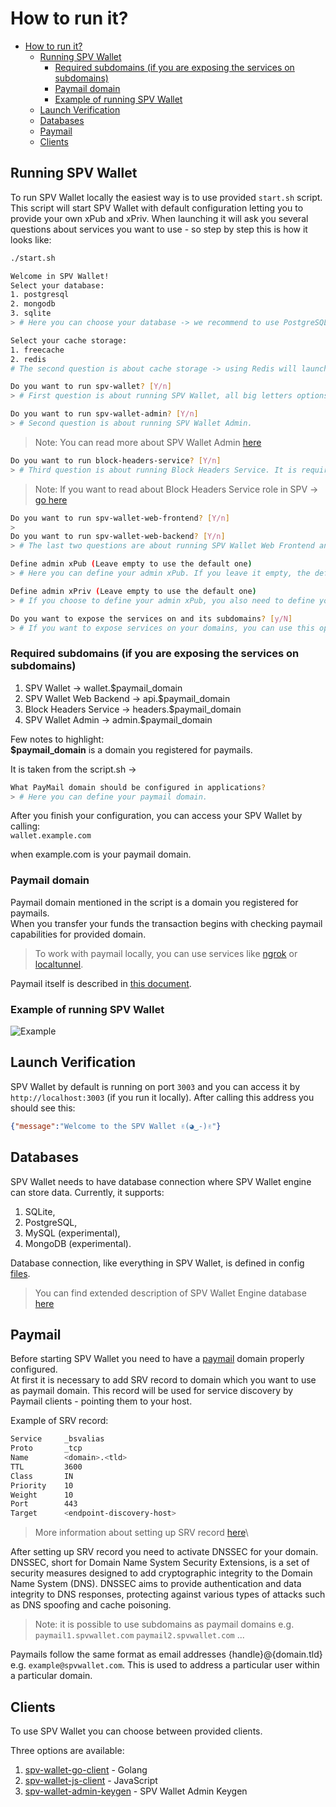 # How to run it?

<!-- Table of Contents -->
- [How to run it?](#how-to-run-it)
  - [Running SPV Wallet](#running-spv-wallet)
    - [Required subdomains (if you are exposing the services on subdomains)](#required-subdomains-if-you-are-exposing-the-services-on-subdomains)
    - [Paymail domain](#paymail-domain)
    - [Example of running SPV Wallet](#example-of-running-spv-wallet)
  - [Launch Verification](#launch-verification)
  - [Databases](#databases)
  - [Paymail](#paymail)
  - [Clients](#clients)

## Running SPV Wallet

To run SPV Wallet locally the easiest way is to use provided `start.sh` script.\
This script will start SPV Wallet with default configuration letting you to provide your own xPub and xPriv.
When launching it will ask you several questions about services you want to use - so step by step this is how it looks like:

```bash
./start.sh
```

```bash
Welcome in SPV Wallet!
Select your database:
1. postgresql
2. mongodb
3. sqlite
> # Here you can choose your database -> we recommend to use PostgreSQL or SQLite as they are the most stable
```

```bash
Select your cache storage:
1. freecache
2. redis
# The second question is about cache storage -> using Redis will launch Redis server in Docker container.
```
  
```bash
Do you want to run spv-wallet? [Y/n]
> # First question is about running SPV Wallet, all big letters options are default.
```

```bash
Do you want to run spv-wallet-admin? [Y/n]
> # Second question is about running SPV Wallet Admin.
```

> Note: You can read more about SPV Wallet Admin [here](../spv-wallet-admin/README.md)

```bash
Do you want to run block-headers-service? [Y/n]
> # Third question is about running Block Headers Service. It is required to run allow SPV and work with BEEF transactions.
```

> Note: If you want to read about Block Headers Service role in SPV -> [go here](../block-headers-service/README.md)

```bash
Do you want to run spv-wallet-web-frontend? [Y/n]
>
Do you want to run spv-wallet-web-backend? [Y/n]
> # The last two questions are about running SPV Wallet Web Frontend and Backend. It will run refferential web custodial wallet.
```

```bash
Define admin xPub (Leave empty to use the default one)
> # Here you can define your admin xPub. If you leave it empty, the default one will be used.
```

```bash
Define admin xPriv (Leave empty to use the default one)
> # If you choose to define your admin xPub, you also need to define your admin xPriv here. It must match the xPub. If it won't match, you won't be able to authenticate in SPV Wallet Web Backend.
```

```bash
Do you want to expose the services on and its subdomains? [y/N]
> # If you want to expose services on your domains, you can use this option.
```

### Required subdomains (if you are exposing the services on subdomains)

1. SPV Wallet -> wallet.$paymail_domain
2. SPV Wallet Web Backend -> api.$paymail_domain
3. Block Headers Service -> headers.$paymail_domain
4. SPV Wallet Admin -> admin.$paymail_domain

Few notes to highlight: \
**$paymail_domain** is a domain you registered for paymails.

It is taken from the script.sh ->

```bash
What PayMail domain should be configured in applications?
> # Here you can define your paymail domain.
```

After you finish your configuration, you can access your SPV Wallet by calling:\
`wallet.example.com`

when example.com is your paymail domain.

### Paymail domain

Paymail domain mentioned in the script is a domain you registered for paymails.\
When you transfer your funds the transaction begins with checking paymail capabilities for provided domain.

> To work with paymail locally, you can use services like [ngrok](https://ngrok.com/) or [localtunnel](https://localtunnel.github.io/www/).

Paymail itself is described in [this document](#paymail).

### Example of running SPV Wallet

![Example](https://media.giphy.com/media/v1.Y2lkPTc5MGI3NjExZXRiOTFubjI0ejhveXV1cWxqZDBwNWQwZ2NvM3BtZjAxY2RpeTlqcCZlcD12MV9pbnRlcm5hbF9naWZfYnlfaWQmY3Q9Zw/1gFQRVvyw7HojqQWqf/giphy.gif)

## Launch Verification

SPV Wallet by default is running on port `3003` and you can access it by `http://localhost:3003` (if you run it locally).
After calling this address you should see this:

```json
{"message":"Welcome to the SPV Wallet ✌(◕‿-)✌"}
```

## Databases

SPV Wallet needs to have database connection where SPV Wallet engine can store data. Currently, it supports:

1. SQLite,
2. PostgreSQL,
3. MySQL (experimental),
4. MongoDB (experimental).

Database connection, like everything in SPV Wallet, is defined in config [files](configuration.md).

> You can find extended description of SPV Wallet Engine database [here](./engine/db/README.md)

## Paymail

Before starting SPV Wallet you need to have a [paymail](../../paymail/README.md) domain properly configured.\
At first it is necessary to add SRV record to domain which you want to use as paymail domain.
This record will be used for service discovery by Paymail clients - pointing them to your host.

Example of SRV record:

```bash
Service     _bsvalias
Proto       _tcp
Name        <domain>.<tld>
TTL         3600
Class       IN
Priority    10
Weight      10
Port        443
Target      <endpoint-discovery-host>
```

> More information about setting up SRV record [here](https://bsvalias.org/02-01-host-discovery.html)\

After setting up SRV record you need to activate DNSSEC for your domain. DNSSEC,
short for Domain Name System Security Extensions, is a set of security measures designed to add cryptographic integrity
to the Domain Name System (DNS). DNSSEC aims to provide authentication and data integrity to DNS responses,
protecting against various types of attacks such as DNS spoofing and cache poisoning.

> Note: it is possible to use subdomains as paymail domains e.g. `paymail1.spvwallet.com` `paymail2.spvwallet.com` ...

Paymails follow the same format as email addresses {handle}@{domain.tld} e.g. `example@spvwallet.com`. This is used to address a particular user within a particular domain.

## Clients

To use SPV Wallet you can choose between provided clients.

Three options are available:

1. [spv-wallet-go-client](../spv-wallet-go-client/README.md) - Golang
2. [spv-wallet-js-client](../spv-wallet-js-client/README.md) - JavaScript
3. [spv-wallet-admin-keygen](../spv-wallet-admin-keygen/README.md) - SPV Wallet Admin Keygen
